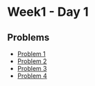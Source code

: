 # Week1 - Day 1

## Problems
- [Problem 1](https://github.com/dkc2006/PIPTP-Prep-2025/blob/main/Week1/Day1/solution1.md)
- [Problem 2](https://github.com/dkc2006/PIPTP-Prep-2025/blob/main/Week1/Day1/solution2.md)
- [Problem 3](https://github.com/dkc2006/PIPTP-Prep-2025/blob/main/Week1/Day1/solution3.md)
- [Problem 4](https://github.com/dkc2006/PIPTP-Prep-2025/blob/main/Week1/Day1/solution4.md)
